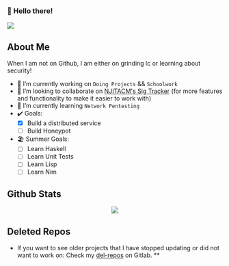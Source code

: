 ### 👋 Hello there!

<!-- My leetcode is pretty bad-->
![](https://img.shields.io/badge/Student-NJIT-red) 

## About Me

When I am not on Github, I am either on grinding lc or learning about security!

- 🔭 I’m currently working on `Doing Projects` && `Schoolwork`
- 👯 I’m looking to collaborate on [NJITACM's Sig Tracker](https://github.com/njitacm/sig-track) (for more features and functionality to make it easier to work with)
- 🌱 I’m currently learning `Network Pentesting`
- ✔️ Goals:
    - [x] Build a distributed service
    - [ ] Build Honeypot

- 🏖️ Summer Goals:
    - [ ] Learn Haskell
    - [ ] Learn Unit Tests
    - [ ] Learn Lisp
    - [ ] Learn Nim 

<!--
**AOrps/AOrps** is a ✨ _special_ ✨ repository because its `README.md` (this file) appears on your GitHub profile.

Here are some ideas to get you started:

- 🔭 I’m currently working on ...
- 🌱 I’m currently learning ...
- 👯 I’m looking to collaborate on ...
- 🤔 I’m looking for help with ...
- 💬 Ask me about ...
- 📫 How to reach me: ...
- 😄 Pronouns: ...
- ⚡ Fun fact: ...
-->

## Github Stats

<p align="center">
    <img src="https://github-readme-stats.vercel.app/api?username=AOrps&theme=nord&show_icons=true">
    <!-- DOCS: https://github.com/anuraghazra/github-readme-stats -->
</p>

<!--
### Top Languages
- To give you an idea about what I like coding in
<p align="center">
    <img src="https://github-readme-stats.vercel.app/api/top-langs/?username=AOrps">
    DOCS: https://github.com/anuraghazra/github-readme-stats
</p>
-->

## Deleted Repos
- If you want to see older projects that I have stopped updating or did not want to work on: Check my [del-repos](https://gitlab.com/del-repos) on Gitlab. **
<!-- These repos defn have security flaws, shit code and god knows what else -->
